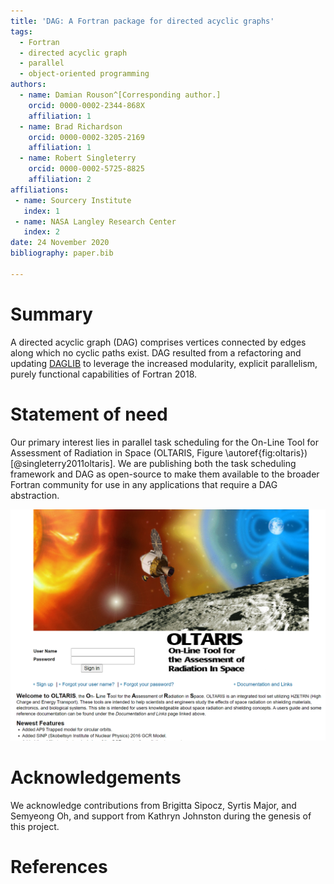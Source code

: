 ```yaml
---
title: 'DAG: A Fortran package for directed acyclic graphs'
tags:
  - Fortran
  - directed acyclic graph
  - parallel
  - object-oriented programming
authors:
  - name: Damian Rouson^[Corresponding author.]
    orcid: 0000-0002-2344-868X
    affiliation: 1
  - name: Brad Richardson
    orcid: 0000-0002-3205-2169
    affiliation: 1
  - name: Robert Singleterry
    orcid: 0000-0002-5725-8825
    affiliation: 2
affiliations:
 - name: Sourcery Institute
   index: 1
 - name: NASA Langley Research Center
   index: 2
date: 24 November 2020
bibliography: paper.bib

---
```


# Summary

A directed acyclic graph (DAG) comprises vertices connected by edges along which
no cyclic paths exist.  DAG resulted from a refactoring and updating
[DAGLIB](https://github.com/jacobwilliams/daglib) to leverage the increased
modularity, explicit parallelism, purely functional capabilities of Fortran
2018.

# Statement of need

Our primary interest lies in parallel task scheduling for the On-Line Tool for
Assessment of Radiation in Space (OLTARIS, Figure \autoref{fig:oltaris})
[@singleterry2011oltaris].  We are publishing both the task scheduling framework
and DAG as open-source to make them available to the broader Fortran community
for use in any applications that require a DAG abstraction.

![OLTARIS web site.\label{fig:oltaris}](OLTARIS.png)


# Acknowledgements

We acknowledge contributions from Brigitta Sipocz, Syrtis Major, and Semyeong
Oh, and support from Kathryn Johnston during the genesis of this project.

# References
